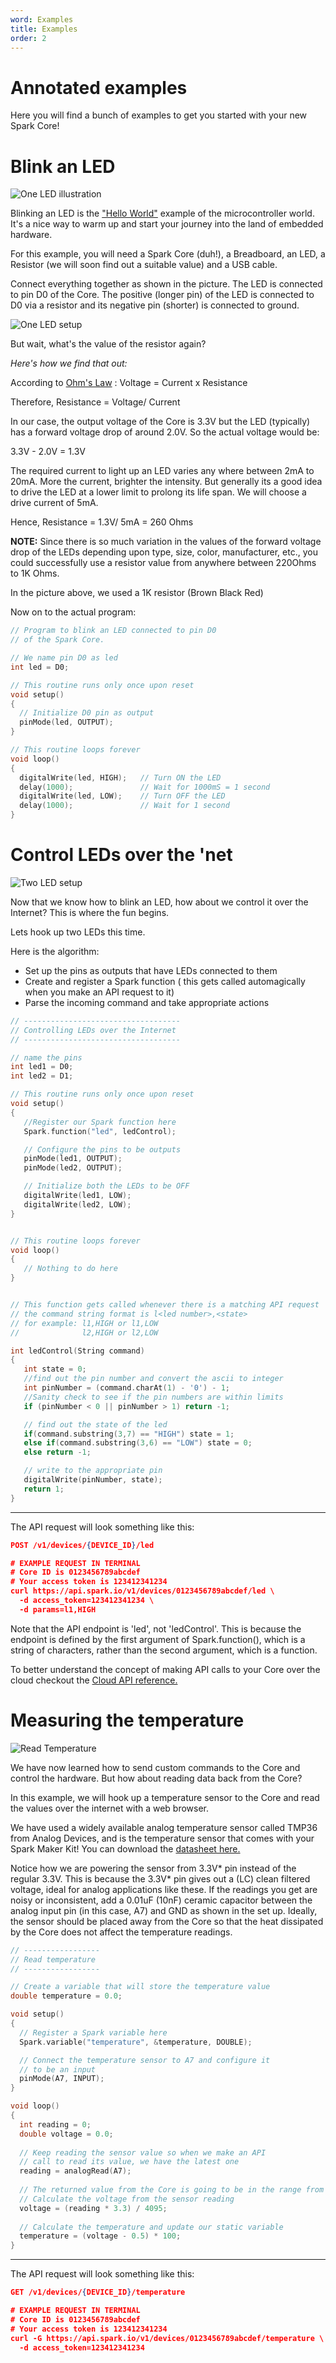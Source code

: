 ```yaml
---
word: Examples
title: Examples
order: 2
---
```


Annotated examples
=======

Here you will find a bunch of examples to get you started with your new Spark Core!

Blink an LED
===

![One LED illustration]({{assets}}/images/annotated-example1.jpg)

Blinking an LED is the ["Hello World"](http://en.wikipedia.org/wiki/Hello_world_program) example of the microcontroller  world. It's a nice way to warm up and start your journey into the land of embedded hardware.

For this example, you will need a Spark Core (duh!), a Breadboard, an LED, a Resistor (we will soon find out a suitable value) and a USB cable.

Connect everything together as shown in the picture. The LED is connected to pin D0 of the Core. The positive (longer pin) of the LED is connected to D0 via a resistor and its negative pin (shorter) is connected to ground.

![One LED setup]({{assets}}/images/breadboard-one-led.jpg)

But wait, what's the value of the resistor again?

*Here's how we find that out:*

According to [Ohm's Law](http://en.wikipedia.org/wiki/Ohm%27s_law) : Voltage = Current x Resistance

Therefore, Resistance = Voltage/ Current

In our case, the output voltage of the Core is 3.3V but the LED (typically) has a forward voltage drop of around 2.0V. So the actual voltage would be:

3.3V - 2.0V = 1.3V

The required current to light up an LED varies any where between 2mA to 20mA. More the current, brighter the intensity. But generally its a good idea to drive the LED at a lower limit to prolong its life span. We will choose a drive current of 5mA.

Hence, Resistance = 1.3V/ 5mA = 260 Ohms

**NOTE:** Since there is so much variation in the values of the forward voltage drop of the LEDs depending upon type, size, color, manufacturer, etc., you could successfully use a resistor value from anywhere between 220Ohms to 1K Ohms.

In the picture above, we used a 1K resistor (Brown Black Red)

Now on to the actual program:

```cpp
// Program to blink an LED connected to pin D0
// of the Spark Core.

// We name pin D0 as led
int led = D0;

// This routine runs only once upon reset
void setup()
{
  // Initialize D0 pin as output
  pinMode(led, OUTPUT);
}

// This routine loops forever
void loop()
{
  digitalWrite(led, HIGH);   // Turn ON the LED
  delay(1000);               // Wait for 1000mS = 1 second
  digitalWrite(led, LOW);    // Turn OFF the LED
  delay(1000);               // Wait for 1 second
}
```

Control LEDs over the 'net
===

![Two LED setup]({{assets}}/images/breadboard-two-leds.jpg)

Now that we know how to blink an LED, how about we control it over the Internet? This is where the fun begins.

Lets hook up two LEDs this time.

Here is the algorithm:

- Set up the pins as outputs that have LEDs connected to them
- Create and register a Spark function ( this gets called automagically when you make an API request to it)
- Parse the incoming command and take appropriate actions

```cpp
// -----------------------------------
// Controlling LEDs over the Internet
// -----------------------------------

// name the pins
int led1 = D0;
int led2 = D1;

// This routine runs only once upon reset
void setup()
{
   //Register our Spark function here
   Spark.function("led", ledControl);

   // Configure the pins to be outputs
   pinMode(led1, OUTPUT);
   pinMode(led2, OUTPUT);

   // Initialize both the LEDs to be OFF
   digitalWrite(led1, LOW);
   digitalWrite(led2, LOW);
}


// This routine loops forever
void loop()
{
   // Nothing to do here
}


// This function gets called whenever there is a matching API request
// the command string format is l<led number>,<state>
// for example: l1,HIGH or l1,LOW
//              l2,HIGH or l2,LOW

int ledControl(String command)
{
   int state = 0;
   //find out the pin number and convert the ascii to integer
   int pinNumber = (command.charAt(1) - '0') - 1;
   //Sanity check to see if the pin numbers are within limits
   if (pinNumber < 0 || pinNumber > 1) return -1;

   // find out the state of the led
   if(command.substring(3,7) == "HIGH") state = 1;
   else if(command.substring(3,6) == "LOW") state = 0;
   else return -1;

   // write to the appropriate pin
   digitalWrite(pinNumber, state);
   return 1;
}
```

---

The API request will look something like this:

```json
POST /v1/devices/{DEVICE_ID}/led

# EXAMPLE REQUEST IN TERMINAL
# Core ID is 0123456789abcdef
# Your access token is 123412341234
curl https://api.spark.io/v1/devices/0123456789abcdef/led \
  -d access_token=123412341234 \
  -d params=l1,HIGH
```

Note that the API endpoint is 'led', not 'ledControl'. This is because the endpoint is defined by the first argument of Spark.function(), which is a string of characters, rather than the second argument, which is a function.

To better understand the concept of making API calls to your Core over the cloud checkout the [Cloud API reference.](/#/api)

Measuring the temperature
===

![Read Temperature]({{assets}}/images/breadboard-temp-sensor.jpg)

We have now learned how to send custom commands to the Core and control the hardware. But how about reading data back from the Core?

In this example, we will hook up a temperature sensor to the Core and read the values over the internet with a web browser.

We have used a widely available analog temperature sensor called TMP36 from Analog Devices, and is the temperature sensor that comes with your Spark Maker Kit! You can download the [datasheet here.](http://www.analog.com/static/imported-files/data_sheets/TMP35_36_37.pdf)

Notice how we are powering the sensor from 3.3V\* pin instead of the regular 3.3V. This is because the 3.3V\* pin gives out a (LC) clean filtered  voltage, ideal for analog applications like these. If the readings you get are noisy or inconsistent, add a 0.01uF (10nF) ceramic capacitor between the analog input pin (in this case, A7) and GND as shown in the set up. Ideally, the sensor should be placed away from the Core so that the heat dissipated by the Core does not affect the temperature readings.

```C++
// -----------------
// Read temperature
// -----------------

// Create a variable that will store the temperature value
double temperature = 0.0;

void setup()
{
  // Register a Spark variable here
  Spark.variable("temperature", &temperature, DOUBLE);

  // Connect the temperature sensor to A7 and configure it
  // to be an input
  pinMode(A7, INPUT);
}

void loop()
{
  int reading = 0;
  double voltage = 0.0;
  
  // Keep reading the sensor value so when we make an API
  // call to read its value, we have the latest one
  reading = analogRead(A7);
  
  // The returned value from the Core is going to be in the range from 0 to 4095
  // Calculate the voltage from the sensor reading
  voltage = (reading * 3.3) / 4095;
  
  // Calculate the temperature and update our static variable
  temperature = (voltage - 0.5) * 100;
}
```

---

The API request will look something like this:

```json
GET /v1/devices/{DEVICE_ID}/temperature

# EXAMPLE REQUEST IN TERMINAL
# Core ID is 0123456789abcdef
# Your access token is 123412341234
curl -G https://api.spark.io/v1/devices/0123456789abcdef/temperature \
  -d access_token=123412341234
```
